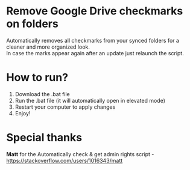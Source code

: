 # Remove Google Drive checkmarks on folders
Automatically removes all checkmarks from your synced folders for a cleaner and more organized look.  
In case the marks appear again after an update just relaunch the script.

# How to run?
1. Download the .bat file
2. Run the .bat file (it will automatically open in elevated mode)
3. Restart your computer to apply changes
4. Enjoy!

# Special thanks
**Matt** for the Automatically check & get admin rights script - https://stackoverflow.com/users/1016343/matt
